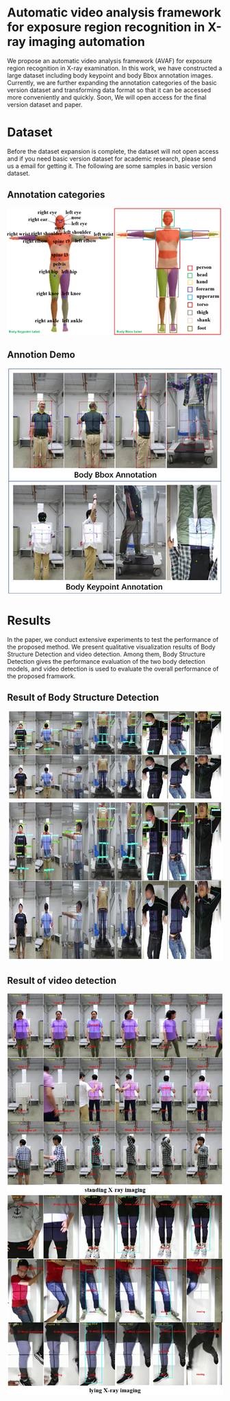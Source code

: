 # Automatic video analysis framework for exposure region recognition in X-ray imaging automation
We propose an automatic video analysis framework (AVAF) for exposure region recognition in X-ray examination. In this work, we have constructed a large dataset including body keypoint and body Bbox annotation images. Currently, we are further expanding the annotation categories of the basic version dataset and transforming data format so that it can be accessed more conveniently and quickly. Soon, We will open access for the final version dataset and paper. 
# Dataset
Before the dataset expansion is complete, the dataset will not open access and if you need basic version dataset for academic research, please send us a email for getting it. The following are some samples in basic version dataset.
## Annotation categories
![image](./Annotation/combination.PNG)
## Annotion Demo
![image](./Data/demo.PNG)

# Results
In the paper, we conduct extensive experiments to test the performance of the proposed method. We present qualitative visualization results of Body Structure Detection and video detection. Among them, Body Structure Detection gives the performance evaluation of the two body detection models, and video detection is used to evaluate the overall performance of the proposed framwork.
## Result of Body Structure Detection
![image](./Results/frame.PNG)
<img src="https://github.com/JiaRuiS/AVAF/blob/main/Results/frame.PNG" width="900" height="373" alt="微信小程序"/><br/>
## Result of video detection
![image](./Results/standing.PNG)
![image](./Results/lying.PNG)
